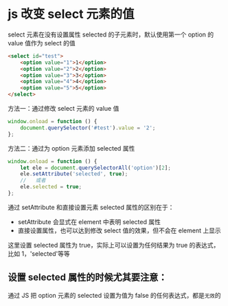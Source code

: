 <!-- Date: 2017-11-02 10:07 -->

# js 改变 select 元素的值

select 元素在没有设置属性 selected 的子元素时，默认使用第一个 option 的 value 值作为 select 的值

```html
<select id="test">
    <option value="1">1</option>
    <option value="2">2</option>
    <option value="3">3</option>
    <option value="4">4</option>
    <option value="5">5</option>
</select>
```

方法一：通过修改 select 元素的 value 值

```js
window.onload = function () {
    document.querySelector('#test').value = '2';
};
```

方法二：通过为 option 元素添加 selected 属性

```js
window.onload = function () {
    let ele = document.querySelectorAll('option')[2];
    ele.setAttribute('selected', true);
    //   或者
    ele.selected = true;
};
```

通过 setAttribute 和直接设置元素 selected 属性的区别在于：

-   setAttribute 会显式在 element 中表明 selected 属性
-   直接设置属性，也可以达到修改 select 值的效果，但不会在 element 上显示

这里设置 selected 属性为 true，实际上可以设置为任何结果为 true 的表达式，比如 1，'selected'等等

## 设置 selected 属性的时候尤其要注意：

通过 JS 把 option 元素的 selected 设置为值为 false 的任何表达式，都是`无效`的
